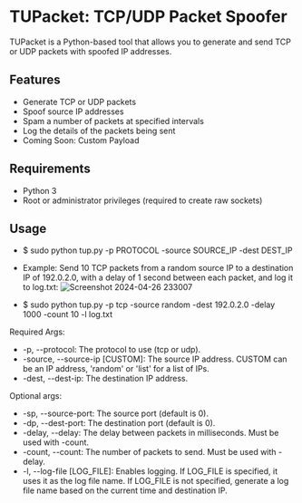 # TUPacket: TCP/UDP Packet Spoofer

TUPacket is a Python-based tool that allows you to generate and send TCP or UDP packets with spoofed IP addresses.

## Features

- Generate TCP or UDP packets
- Spoof source IP addresses
- Spam a number of packets at specified intervals
- Log the details of the packets being sent
- Coming Soon: Custom Payload

## Requirements

- Python 3
- Root or administrator privileges (required to create raw sockets)

## Usage
* $ sudo python tup.py -p PROTOCOL -source SOURCE_IP -dest DEST_IP
- Example: Send 10 TCP packets from a random source IP to a destination IP of 192.0.2.0, with a delay of 1 second between each packet, and log it to log.txt:
![Screenshot 2024-04-26 233007](https://github.com/dotslashCosmic/TUPacket/assets/91699202/2751306f-1462-4478-b3eb-4b4f94866759)

- $ sudo python tup.py -p tcp -source random -dest 192.0.2.0 -delay 1000 -count 10 -l log.txt

Required Args:
- -p, --protocol: The protocol to use (tcp or udp).
- -source, --source-ip [CUSTOM]: The source IP address. CUSTOM can be an IP address, 'random' or 'list' for a list of IPs.
- -dest, --dest-ip: The destination IP address.

Optional args:
- -sp, --source-port: The source port (default is 0).
- -dp, --dest-port: The destination port (default is 0).
- -delay, --delay: The delay between packets in milliseconds. Must be used with -count.
- -count, --count: The number of packets to send. Must be used with -delay.
- -l, --log-file [LOG_FILE]: Enables logging. If LOG_FILE is specified, it uses it as the log file name. If LOG_FILE is not specified, generate a log file name based on the current time and destination IP.
